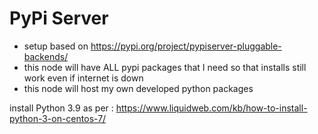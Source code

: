# PyPi Server
- setup based on https://pypi.org/project/pypiserver-pluggable-backends/
- this node will have ALL pypi packages that I need so that installs still work even if internet is down
- this node will host my own developed python packages


install Python 3.9 as per : https://www.liquidweb.com/kb/how-to-install-python-3-on-centos-7/
